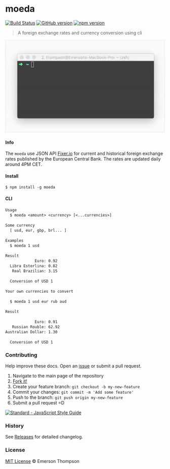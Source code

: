 # moeda
[![Build Status](https://travis-ci.org/thompsonemerson/moeda.svg?branch=master)](https://travis-ci.org/thompsonemerson/moeda)
[![GitHub version](https://badge.fury.io/gh/thompsonemerson%2Fmoeda.svg)](https://badge.fury.io/gh/thompsonemerson%2Fmoeda)
[![npm version](https://badge.fury.io/js/moeda.svg)](http://badge.fury.io/js/moeda)
> A foreign exchange rates and currency conversion using cli


<p align="center">
  <img src="demo.gif" alt="demo gif">
</p>


#### Info
The `moeda` use JSON API [Fixer.io](http://fixer.io/) for current and historical foreign exchange rates published by the European Central Bank.
The rates are updated daily around 4PM CET.


#### Install
```
$ npm install -g moeda
```

#### CLI
```
Usage
  $ moeda <amount> <currency> [<...currencies>]

Some currency
  [ usd, eur, gbp, brl... ]

Examples
  $ moeda 1 usd

Result
             Euro: 0.92
  Libra Esterlina: 0.82
   Real Brazilian: 3.15

  Conversion of USD 1

Your own currencies to convert

  $ moeda 1 usd eur rub aud

Result

             Euro: 0.91
   Russian Rouble: 62.92
Australian Dollar: 1.30

  Conversion of USD 1
```


### Contributing
Help improve these docs. Open an [issue](https://github.com/thompsonemerson/moeda/issues/new) or submit a pull request.

1. Navigate to the main page of the repository
1. [Fork it!](https://github.com/thompsonemerson/moeda#fork-destination-box)
1. Create your feature branch: `git checkout -b my-new-feature`
1. Commit your changes: `git commit -m 'Add some feature'`
1. Push to the branch: `git push origin my-new-feature`
1. Submit a pull request =D

[![Standard - JavaScript Style Guide](https://cdn.rawgit.com/feross/standard/master/badge.svg)](https://github.com/feross/standard)


### History
See [Releases](https://github.com/thompsonemerson/moeda/releases) for detailed changelog.


### License
[MIT License](http://thompsonemerson.mit-license.org/) © Emerson Thompson
